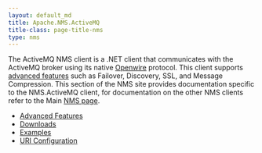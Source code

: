 ```yaml
---
layout: default_md
title: Apache.NMS.ActiveMQ 
title-class: page-title-nms
type: nms
---
```


The ActiveMQ NMS client is a .NET client that communicates with the ActiveMQ broker using its native [Openwire](..Connectivity/Protocols/openwire.md) protocol. This client supports [advanced features](../activemq/advanced-features) such as Failover, Discovery, SSL, and Message Compression. This section of the NMS site provides documentation specific to the NMS.ActiveMQ client, for documentation on the other NMS clients refer to the Main [NMS page](index.html).

*   [Advanced Features](../activemq/advanced-features)
*   [Downloads](../activemq/downloads)
*   [Examples](../activemq/examples)
*   [URI Configuration](../activemq/uri-configuration)



